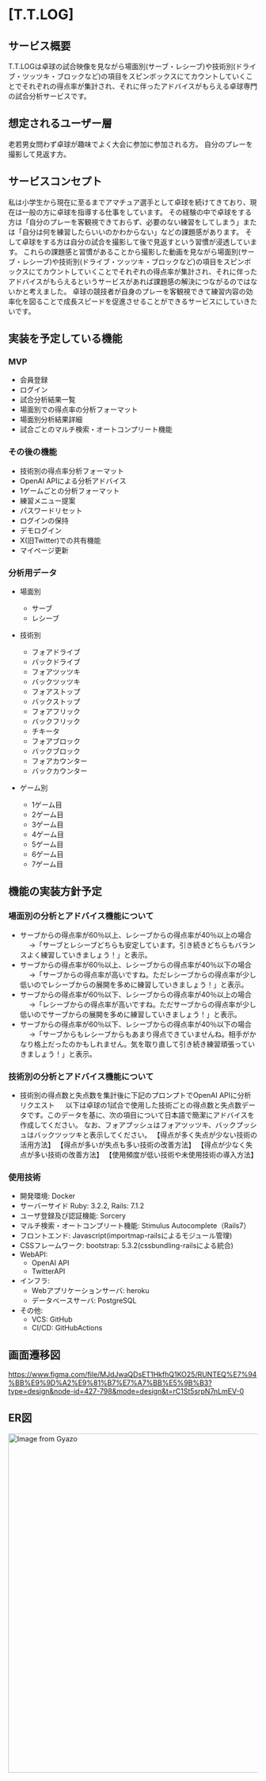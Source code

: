 # [T.T.LOG]

## サービス概要
T.T.LOGは卓球の試合映像を見ながら場面別(サーブ・レシーブ)や技術別(ドライブ・ツッツキ・ブロックなど)の項目をスピンボックスにてカウントしていくことでそれぞれの得点率が集計され、それに伴ったアドバイスがもらえる卓球専門の試合分析サービスです。

## 想定されるユーザー層
老若男女問わず卓球が趣味でよく大会に参加に参加される方。
自分のプレーを撮影して見返す方。

## サービスコンセプト
私は小学生から現在に至るまでアマチュア選手として卓球を続けてきており、現在は一般の方に卓球を指導する仕事をしています。
その経験の中で卓球をする方は「自分のプレーを客観視できておらず、必要のない練習をしてしまう」または「自分は何を練習したらいいのかわからない」などの課題感があります。
そして卓球をする方は自分の試合を撮影して後で見返すという習慣が浸透しています。
これらの課題感と習慣があることから撮影した動画を見ながら場面別(サーブ・レシーブ)や技術別(ドライブ・ツッツキ・ブロックなど)の項目をスピンボックスにてカウントしていくことでそれぞれの得点率が集計され、それに伴ったアドバイスがもらえるというサービスがあれば課題感の解決につながるのではないかと考えました。
卓球の競技者が自身のプレーを客観視できて練習内容の効率化を図ることで成長スピードを促進させることができるサービスにしていきたいです。

## 実装を予定している機能
### MVP
* 会員登録
* ログイン
* 試合分析結果一覧
* 場面別での得点率の分析フォーマット
* 場面別分析結果詳細
* 試合ごとのマルチ検索・オートコンプリート機能

### その後の機能
* 技術別の得点率分析フォーマット
* OpenAI APIによる分析アドバイス
* 1ゲームごとの分析フォーマット
* 練習メニュー提案
* パスワードリセット
* ログインの保持
* デモログイン
* X(旧Twitter)での共有機能
* マイページ更新

### 分析用データ
* 場面別
  * サーブ
  * レシーブ

* 技術別
  * フォアドライブ
  * バックドライブ
  * フォアツッツキ
  * バックツッツキ
  * フォアストップ
  * バックストップ
  * フォアフリック
  * バックフリック
  * チキータ
  * フォアブロック
  * バックブロック
  * フォアカウンター
  * バックカウンター

* ゲーム別
  * 1ゲーム目
  * 2ゲーム目
  * 3ゲーム目
  * 4ゲーム目
  * 5ゲーム目
  * 6ゲーム目
  * 7ゲーム目

## 機能の実装方針予定
### 場面別の分析とアドバイス機能について
  * サーブからの得点率が60％以上、レシーブからの得点率が40％以上の場合
　  →「サーブとレシーブどちらも安定しています。引き続きどちらもバランスよく練習していきましょう！」と表示。
  * サーブからの得点率が60％以上、レシーブからの得点率が40％以下の場合
　  →「サーブからの得点率が高いですね。ただレシーブからの得点率が少し低いのでレシーブからの展開を多めに練習していきましょう！」と表示。
  * サーブからの得点率が60％以下、レシーブからの得点率が40％以上の場合
　  →「レシーブからの得点率が高いですね。ただサーブからの得点率が少し低いのでサーブからの展開を多めに練習していきましょう！」と表示。
  * サーブからの得点率が60％以下、レシーブからの得点率が40％以下の場合
　  →「サーブからもレシーブからもあまり得点できていませんね。相手がかなり格上だったのかもしれません。気を取り直して引き続き練習頑張っていきましょう！」と表示。

### 技術別の分析とアドバイス機能について
  * 技術別の得点数と失点数を集計後に下記のプロンプトでOpenAI APIに分析リクエスト
　  以下は卓球の1試合で使用した技術ごとの得点数と失点数データです。このデータを基に、次の項目について日本語で簡潔にアドバイスを作成してください。
    なお、フォアプッシュはフォアツッツキ、バックプッシュはバックツッツキと表示してください。
    【得点が多く失点が少ない技術の活用方法】
    【得点が多いが失点も多い技術の改善方法】
    【得点が少なく失点が多い技術の改善方法】
    【使用頻度が低い技術や未使用技術の導入方法】

### 使用技術
* 開発環境: Docker
* サーバーサイド Ruby: 3.2.2, Rails: 7.1.2
* ユーザ登録及び認証機能: Sorcery
* マルチ検索・オートコンプリート機能: Stimulus Autocomplete（Rails7）
* フロントエンド: Javascript(importmap-railsによるモジュール管理)
* CSSフレームワーク: bootstrap: 5.3.2(cssbundling-railsによる統合)
* WebAPI: 
  - OpenAI API
  - TwitterAPI
* インフラ:
  - Webアプリケーションサーバ: heroku
  - データベースサーバ: PostgreSQL
* その他:
  - VCS: GitHub
  - CI/CD: GitHubActions

## 画面遷移図
https://www.figma.com/file/MJdJwaQDsET1HkfhQ1KO25/RUNTEQ%E7%94%BB%E9%9D%A2%E9%81%B7%E7%A7%BB%E5%9B%B3?type=design&node-id=427-798&mode=design&t=rC1St5srpN7nLmEV-0

## ER図
<a href="https://gyazo.com/4705e2673ecc2e5a7359febc7953c1a9"><img src="https://i.gyazo.com/4705e2673ecc2e5a7359febc7953c1a9.png" alt="Image from Gyazo" width="684"/></a>
